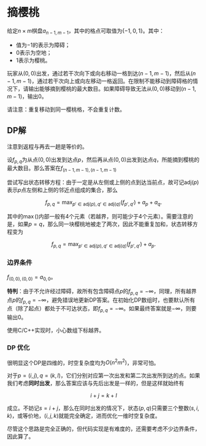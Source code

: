 # 摘樱桃

给定$n \times m$棋盘$a_{n-1,m-1}$，其中的格点可取值为$\{-1,0,1\}$。其中：

* 值为$-1$的表示为障碍；
* $0$表示为空地；
* $1$表示为樱桃。

玩家从$(0,0)$出发，通过若干次向下或向右移动一格到达$(n-1,m-1)$，然后从$(n-1,m-1)$，通过若干次向上或向左移动一格返回。在限制不能移动到障碍格的情况下，请输出能够摘到樱桃的最大数目。如果障碍导致无法从$(0,0)$移动到$(n-1,m-1)$，输出$0$。

请注意：重复移动到同一樱桃格，不会重复计数。

## DP解

注意到返程与再去一趟是等价的。

设$f_{p,q}$为从点$(0,0)$出发到达点$p$，然后再从点$(0,0)$出发到达点$q$，所能摘到樱桃的最大数目。那么答案在$f_{(n-1,m-1),(n-1,m-1)}$

尝试写出状态转移方程：由于一定是从左侧或上侧的点到达当前点，故可记$\text{adj}(p)$表示$p$点左侧和上侧的邻近点组成的集合，那么

$$
f_{p,q} = \max_{p' \in \text{adj}(p), q' \in \text{adj}(q)}(f_{p',q'}) + a_{p} + a_q.
$$

其中的$\max()$内部一般有$4$个元素（若越界，则可能少于$4$个元素）。需要注意的是，如果$p = q$，那么同一块樱桃地被走了两次，因此不能重复加和，状态转移方程变为

$$
f_{p,q} = \max_{p' \in \text{adj}(p), q' \in \text{adj}(q)}(f_{p',q'}) + a_{p}.
$$

### 边界条件

$f_{(0,0),(0,0)} = a_{0,0}$。

**特判**：由于不允许经过障碍，故所有包含障碍点$p$的$f_{p,q} = -\infty$，同理，所有越界点$p$的$f_{p,q} = -\infty$，避免错误地更新DP答案。在初始化DP数组时，也要默认所有点（除了起点）都处于不可达状态，即$f_{p,q} = -\infty$。如果最终答案就是$-\infty$，则要输出$0$。

使用C/C++实现时，小心数组下标越界。

### DP 优化

很明显这个DP是四维的，时空复杂度均为$O(n^2m^2)$，非常可怕。

对于$p = (i,j), q= (k,l)$，它们分别对应第一次出发和第二次出发所到达的点。如果我们考虑**同时出发**，那么答案应该与先后出发是一样的，但是这样就始终有

$$
i + j = k + l
$$

成立。不妨记$s = i + j$，那么在同时出发的情况下，状态$(p,q)$只需要三个整数$(s, i, k)$，或等价地，$(i,j,k)$就能完全确定，进而优化一维时空复杂度。

尽管这个思路是完全正确的，但代码实现是有难度的，还需要考虑不少边界条件，因此算了。
